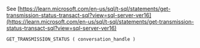 See [https://learn.microsoft.com/en-us/sql/t-sql/statements/get-transmission-status-transact-sql?view=sql-server-ver16](https://learn.microsoft.com/en-us/sql/t-sql/statements/get-transmission-status-transact-sql?view=sql-server-ver16)
```
GET_TRANSMISSION_STATUS ( conversation_handle )
```
